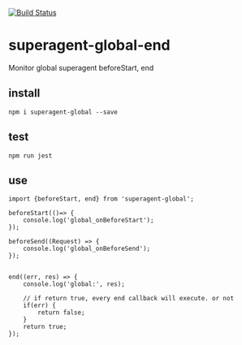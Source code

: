 [![Build Status](https://travis-ci.org/kokokele/superagent-global-end.svg?branch=master)](https://travis-ci.org/kokokele/superagent-global-end)

# superagent-global-end

Monitor global superagent beforeStart, end


## install
```
npm i superagent-global --save

```

## test
```
npm run jest
```

## use
```
import {beforeStart, end} from 'superagent-global';

beforeStart(()=> {
    console.log('global_onBeforeStart');
});

beforeSend((Request) => {
    console.log('global_onBeforeSend');
});


end((err, res) => {
    console.log('global:', res);

    // if return true, every end callback will execute. or not
    if(err) {
        return false;
    }
    return true;
});

```
